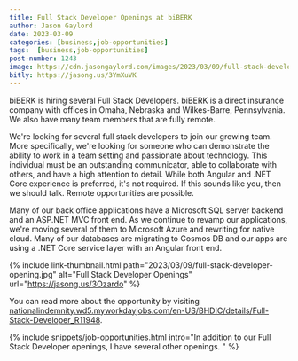 ```yaml
---
title: Full Stack Developer Openings at biBERK
author: Jason Gaylord
date: 2023-03-09
categories: [business,job-opportunities]
tags:  [business,job-opportunities]
post-number: 1243
image: https://cdn.jasongaylord.com/images/2023/03/09/full-stack-developer-opening.jpg
bitly: https://jasong.us/3YmXuVK
---
```


biBERK is hiring several Full Stack Developers. biBERK is a direct insurance company with offices in Omaha, Nebraska and Wilkes-Barre, Pennsylvania. We also have many team members that are fully remote.

We're looking for several full stack developers to join our growing team. More specifically, we're looking for someone who can demonstrate the ability to work in a team setting and passionate about technology. This individual must be an outstanding communicator, able to collaborate with others, and have a high attention to detail. While both Angular and .NET Core experience is preferred, it's not required. If this sounds like you, then we should talk. Remote opportunities are possible.

Many of our back office applications have a Microsoft SQL server backend and an ASP.NET MVC front end. As we continue to revamp our applications, we're moving several of them to Microsoft Azure and rewriting for native cloud. Many of our databases are migrating to Cosmos DB and our apps are using a .NET Core service layer with an Angular front end.

{% include link-thumbnail.html path="2023/03/09/full-stack-developer-opening.jpg" alt="Full Stack Developer Openings" url="https://jasong.us/3Ozardo" %}

You can read more about the opportunity by visiting [nationalindemnity.wd5.myworkdayjobs.com/en-US/BHDIC/details/Full-Stack-Developer_R11948](https://jasong.us/3Ozardo).

{% include snippets/job-opportunities.html intro="In addition to our Full Stack Developer openings, I have several other openings. " %}